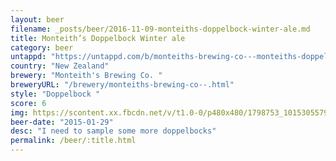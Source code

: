 ```yaml
---
layout: beer
filename: _posts/beer/2016-11-09-monteiths-doppelbock-winter-ale.md
title: Monteith’s Doppelbock Winter ale
category: beer
untappd: "https://untappd.com/b/monteiths-brewing-co---monteiths-doppelbock-winter-ale/15681"
country: "New Zealand"
brewery: "Monteith's Brewing Co. "
breweryURL: "/brewery/monteiths-brewing-co--.html"
style: "Doppelbock "
score: 6
img: https://scontent.xx.fbcdn.net/v/t1.0-0/p480x480/1798753_10153055791623745_8735243396794406846_n.jpg?oh=87968d944ceba909755dd64df6a93ed9&oe=59351CC0
beer-date: "2015-01-29"
desc: "I need to sample some more doppelbocks"
permalink: /beer/:title.html
---
```

